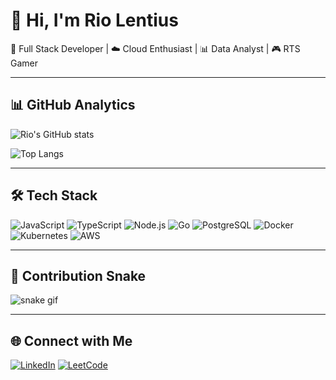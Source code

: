 # 👋 Hi, I'm Rio Lentius

🚀 Full Stack Developer | ☁️ Cloud Enthusiast | 📊 Data Analyst | 🎮 RTS Gamer  

---

## 📊 GitHub Analytics
![Rio's GitHub stats](https://github-readme-stats.vercel.app/api?username=riolentius&show_icons=true&count_private=true&theme=radical)

![Top Langs](https://github-readme-stats.vercel.app/api/top-langs/?username=riolentius&layout=compact&count_private=true&theme=radical)

---

## 🛠️ Tech Stack
![JavaScript](https://img.shields.io/badge/Code-JavaScript-yellow?logo=javascript)
![TypeScript](https://img.shields.io/badge/Code-Typescript-blue?logo=typescript)
![Node.js](https://img.shields.io/badge/Backend-Node.js-green?logo=node.js)
![Go](https://img.shields.io/badge/Backend-Go-blue?logo=go)
![PostgreSQL](https://img.shields.io/badge/Database-PostgreSQL-316192?logo=postgresql)
![Docker](https://img.shields.io/badge/DevOps-Docker-blue?logo=docker)
![Kubernetes](https://img.shields.io/badge/DevOps-Kubernetes-326ce5?logo=kubernetes)
![AWS](https://img.shields.io/badge/Cloud-AWS-232F3E?logo=amazon-aws)

---

## 🐍 Contribution Snake
![snake gif](https://github.com/riolentius/riolentius/blob/output/github-contribution-grid-snake.svg)

---

## 🌐 Connect with Me
[![LinkedIn](https://img.shields.io/badge/LinkedIn-Profile-blue?logo=linkedin)](https://www.linkedin.com/in/riolentius)
[![LeetCode](https://img.shields.io/badge/LeetCode-Profile-orange?logo=leetcode)](https://leetcode.com/u/riolentius/)
